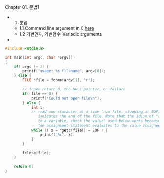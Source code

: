 Chapter 01. 문법1
  * 1. 문법
  	* 1.1 Command line argument in C [here](https://github.com/csbyun-data/C-Programming/blob/main/chap01/CommandLineArgument.c)
  	* 1.2 가변인자, 가변함수, Variadic arguments
  * 
```c
#include <stdio.h>

int main(int argc, char *argv[])
{
	if( argc != 2) {
		printf("usage: %s filename", argv[0]);
	} else {
		FILE *file = fopen(argv[1], "r");
		
		// fopen return 0, the NULL pointer, on failure
		if( file == 0) {
			printf("Could not open file\n");
		} else {
			int x;
			/* read one character at a time from file, stopping at EOF, which
			   indicates the end of the file. Note that the idiom of "assign
			   to a variable, check the value" used below works because
			   the assignment statement evaluates to the value assigned. */ 
			while (( x = fgetc(file))!= EOF ) {
				printf("%c", x);
			}
		}
		
		fclose(file);
	}
	
  	return 0;
}
```
